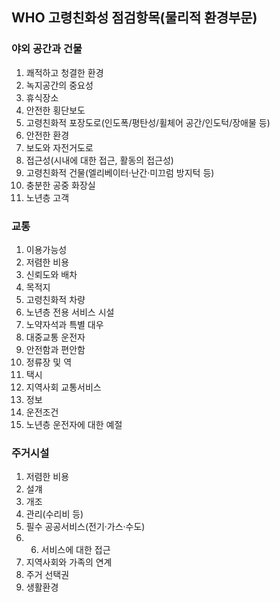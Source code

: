 ## WHO 고령친화성 점검항목(물리적 환경부문) 
### 야외 공간과 건물
1. 쾌적하고 청결한 환경
2. 녹지공간의 중요성 
3. 휴식장소 
4. 안전한 횡단보도
5. 고령친화적 포장도로(인도폭/평탄성/휠체어 공간/인도턱/장애물 등)
6. 안전한 환경 
7. 보도와 자전거도로
8. 접근성(시내에 대한 접근, 활동의 접근성)
9. 고령친화적 건물(엘리베이터·난간·미끄럼 방지턱 등)
10. 충분한 공중 화장실
11. 노년층 고객

### 교통
1. 이용가능성
2. 저렴한 비용
3. 신뢰도와 배차
4. 목적지
5. 고령친화적 차량
6. 노년층 전용 서비스 시설
7. 노약자석과 특별 대우
8. 대중교통 운전자
9. 안전함과 편안함
10. 정류장 및 역
11. 택시
12. 지역사회 교통서비스
13. 정보
14. 운전조건
15. 노년층 운전자에 대한 예절

### 주거시설
1. 저렴한 비용
2. 설걔
3. 개조
4. 관리(수리비 등)
5. 필수 공공서비스(전기·가스·수도) 
6. 6. 서비스에 대한 접근
7. 지역사회와 가족의 연계
8. 주거 선택권
9. 생활환경
